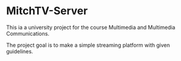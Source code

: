 # MitchTV-Server
This ia a university project for the course Multimedia and Multimedia Communications.

The project goal is to make a simple streaming platform with given guidelines.
